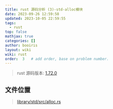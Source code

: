 ```yaml
---
title: rust 源码分析 (3)-std-alloc模块
date: 2023-09-26 12:59:58
updated: 2023-10-05 22:59:55
tags:
  - rust
top: false
mathjax: true
categories: []
author: booiris
layout: wiki 
wiki: rust
order:  3   # add order, base on problem number.
---
```

> rust 源码版本: [1.72.0](https://github.com/rust-lang/rust/tree/1.72.0)

## 文件位置

>  [library/std/src/alloc.rs](https://github.com/rust-lang/rust/blob/1.72.0/library/std/src/alloc.rs)
